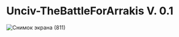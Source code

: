 # Unciv-TheBattleForArrakis V. 0.1

![Снимок экрана (811)](https://user-images.githubusercontent.com/77359522/222964230-2dcf5592-9356-4d1d-af3e-807ca42b4050.png)
